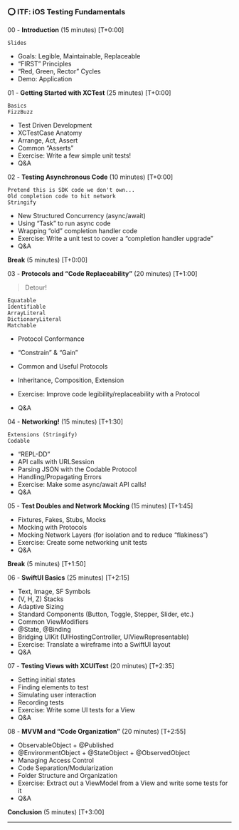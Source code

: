 ### ⭕️ ITF: iOS Testing Fundamentals



00 - **Introduction** (15 minutes) [T+0:00]

```
Slides
```

- Goals: Legible, Maintainable, Replaceable
- “FIRST” Principles
- “Red, Green, Rector” Cycles
- Demo: Application



01 - **Getting Started with XCTest** (25 minutes) [T+0:00]

```
Basics
FizzBuzz
```

- Test Driven Development
- XCTestCase Anatomy
- Arrange, Act, Assert
- Common “Asserts”
- Exercise: Write a few simple unit tests!
- Q&A



02 - **Testing Asynchronous Code** (10 minutes) [T+0:00]

```
Pretend this is SDK code we don't own...
Old completion code to hit network
Stringify
```

- New Structured Concurrency (async/await)
- Using “Task” to run async code
- Wrapping “old” completion handler code
- Exercise: Write a unit test to cover a “completion handler upgrade”
- Q&A



**Break** (5 minutes) [T+0:00]



03 - **Protocols and “Code Replaceability”** (20 minutes) [T+1:00]

> Detour!

```
Equatable
Identifiable
ArrayLiteral
DictionaryLiteral
Matchable
```

- Protocol Conformance
- “Constrain” & “Gain”
- Common and Useful Protocols

- Inheritance, Composition, Extension
- Exercise: Improve code legibility/replaceability with a Protocol
- Q&A



04 - **Networking!** (15 minutes) [T+1:30]

```
Extensions (Stringify)
Codable
```

- “REPL-DD”
- API calls with URLSession
- Parsing JSON with the Codable Protocol
- Handling/Propagating Errors
- Exercise: Make some async/await API calls!   
- Q&A



05 - **Test Doubles and Network Mocking** (15 minutes) [T+1:45]

- Fixtures, Fakes, Stubs, Mocks
- Mocking with Protocols
- Mocking Network Layers (for isolation and to reduce “flakiness”)
- Exercise: Create some networking unit tests
- Q&A



**Break** (5 minutes) [T+1:50]



06 - **SwiftUI Basics** (25 minutes) [T+2:15]

- Text, Image, SF Symbols
- (V, H, Z) Stacks
- Adaptive Sizing
- Standard Components (Button, Toggle, Stepper, Slider, etc.) 
- Common ViewModifiers
- @State, @Binding
- Bridging UIKit (UIHostingController, UIViewRepresentable)
- Exercise: Translate a wireframe into a SwiftUI layout
- Q&A



07 - **Testing Views with XCUITest** (20 minutes) [T+2:35]

- Setting initial states
- Finding elements to test
- Simulating user interaction
- Recording tests
- Exercise: Write some UI tests for a View
- Q&A



08 - **MVVM and “Code Organization”** (20 minutes) [T+2:55]

- ObservableObject + @Published
- @EnvironmentObject + @StateObject + @ObservedObject
- Managing Access Control
- Code Separation/Modularization
- Folder Structure and Organization
- Exercise: Extract out a ViewModel from a View and write some tests for it
- Q&A


**Conclusion** (5 minutes) [T+3:00]



----

